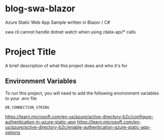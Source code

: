 # blog-swa-blazor
Azure Static Web App Sample written in Blazor / C#

swa cli cannot handle dotnet watch when using /data-api/* calls


# Project Title

A brief description of what this project does and who it's for


## Environment Variables

To run this project, you will need to add the following environment variables to your .env file

`DB_CONNECTION_STRING`

https://learn.microsoft.com/en-us/azure/active-directory-b2c/configure-authentication-in-azure-static-app
https://learn.microsoft.com/en-us/azure/active-directory-b2c/enable-authentication-azure-static-app-options
